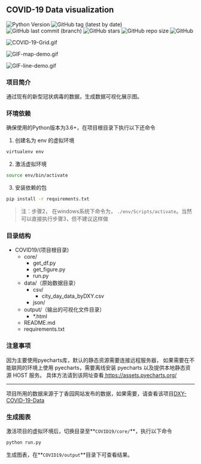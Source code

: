 ## COVID-19 Data visualization

![Python Version](https://img.shields.io/badge/Python-3.6%2B-blue?style=plastic)  ![GitHub tag (latest by date)](https://img.shields.io/github/v/tag/seeker0720/COVID-19-Data-visualization?style=plastic)  ![GitHub last commit (branch)](https://img.shields.io/github/last-commit/seeker0720/COVID-19-Data-visualization/master?style=plastic)  ![GitHub stars](https://img.shields.io/github/stars/seeker0720/COVID-19-Data-visualization?style=plastic)  ![GitHub repo size](https://img.shields.io/github/repo-size/seeker0720/COVID-19-Data-visualization?style=plastic)  ![GitHub](https://img.shields.io/github/license/seeker0720/COVID-19-Data-visualization?style=plastic)

![COVID-19-Grid.gif](https://i.loli.net/2020/04/12/9ZuxspvHbQC72e5.gif)

![GIF-map-demo.gif](https://i.loli.net/2020/03/24/sKlU51hgfe3vHcP.gif)

![GIF-line-demo.gif](https://i.loli.net/2020/03/24/AZt31oXKn6Dk8WE.gif)

### 项目简介

通过现有的新型冠状病毒的数据，生成数据可视化展示图。

### 环境依赖

确保使用的Python版本为3.6+，在项目根目录下执行以下还命令

1. 创建名为 env 的虚拟环境

```bash
virtualenv env
```

2. 激活虚拟环境

```bash
source env/bin/activate
```

3. 安装依赖的包

```bash
pip install -r requirements.txt
```

> 注：步骤2， 在windows系统下命令为， `./env/Scripts/activate`。当然可以直接执行步骤3，但不建议这样做

### 目录结构

- COVID19/(项目根目录)
    - core/
        - get_df.py
        - get_figure.py
        - run.py
    - data/（原始数据目录）
        - csv/
            - city_day_data_byDXY.csv
        - json/
    - output/（输出的可视化文件目录）
        - *.html
    - README.md
    - requirements.txt



### 注意事项

因为主要使用pyecharts库，默认的静态资源需要连接远程服务器， 如果需要在不能联网的环境上使用 pyecharts，需要离线安装 pyecharts 以及提供本地静态资源 HOST 服务。 具体方法请到该网址查看[ https://assets.pyecharts.org/ ]( https://assets.pyecharts.org/ )

---

项目所用的数据来源于丁香园网站发布的数据，如果需要，请查看该项目[DXY-COVID-19-Data]( https://github.com/BlankerL/DXY-COVID-19-Data )

### 生成图表

激活项目的虚拟环境后，切换目录至**`COVID19/core/`**，执行以下命令

```bash
python run.py
```

生成图表，在**`COVID19/output`**目录下可查看结果。